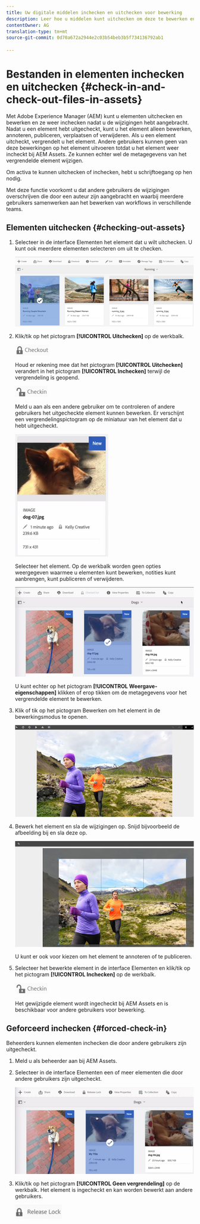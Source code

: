 ```yaml
---
title: Uw digitale middelen inchecken en uitchecken voor bewerking
description: Leer hoe u middelen kunt uitchecken om deze te bewerken en weer in te checken nadat de wijzigingen zijn voltooid.
contentOwner: AG
translation-type: tm+mt
source-git-commit: 0d70a672a2944e2c03b54beb3b5f734136792ab1

---
```



# Bestanden in elementen inchecken en uitchecken {#check-in-and-check-out-files-in-assets}

Met Adobe Experience Manager (AEM) kunt u elementen uitchecken en bewerken en ze weer inchecken nadat u de wijzigingen hebt aangebracht. Nadat u een element hebt uitgecheckt, kunt u het element alleen bewerken, annoteren, publiceren, verplaatsen of verwijderen. Als u een element uitcheckt, vergrendelt u het element. Andere gebruikers kunnen geen van deze bewerkingen op het element uitvoeren totdat u het element weer incheckt bij AEM Assets. Ze kunnen echter wel de metagegevens van het vergrendelde element wijzigen.

Om activa te kunnen uitchecken of inchecken, hebt u schrijftoegang op hen nodig.

Met deze functie voorkomt u dat andere gebruikers de wijzigingen overschrijven die door een auteur zijn aangebracht en waarbij meerdere gebruikers samenwerken aan het bewerken van workflows in verschillende teams.

## Elementen uitchecken {#checking-out-assets}

1. Selecteer in de interface Elementen het element dat u wilt uitchecken. U kunt ook meerdere elementen selecteren om uit te checken.

   ![chlimage_1-468](assets/chlimage_1-468.png)

1. Klik/tik op het pictogram **[!UICONTROL Uitchecken]** op de werkbalk.

   ![chlimage_1-469](assets/chlimage_1-469.png)

   Houd er rekening mee dat het pictogram **[!UICONTROL Uitchecken]** verandert in het pictogram **[!UICONTROL Inchecken]** terwijl de vergrendeling is geopend.

   ![chlimage_1-470](assets/chlimage_1-470.png)

   Meld u aan als een andere gebruiker om te controleren of andere gebruikers het uitgecheckte element kunnen bewerken. Er verschijnt een vergrendelingspictogram op de miniatuur van het element dat u hebt uitgecheckt.

   ![chlimage_1-471](assets/chlimage_1-471.png)

   Selecteer het element. Op de werkbalk worden geen opties weergegeven waarmee u elementen kunt bewerken, notities kunt aanbrengen, kunt publiceren of verwijderen.

   ![chlimage_1-472](assets/chlimage_1-472.png)

   U kunt echter op het pictogram **[!UICONTROL Weergave-eigenschappen]** klikken of erop tikken om de metagegevens voor het vergrendelde element te bewerken.

1. Klik of tik op het pictogram Bewerken om het element in de bewerkingsmodus te openen.

   ![chlimage_1-473](assets/chlimage_1-473.png)

1. Bewerk het element en sla de wijzigingen op. Snijd bijvoorbeeld de afbeelding bij en sla deze op.

   ![chlimage_1-474](assets/chlimage_1-474.png)

   U kunt er ook voor kiezen om het element te annoteren of te publiceren.

1. Selecteer het bewerkte element in de interface Elementen en klik/tik op het pictogram **[!UICONTROL Inchecken]** op de werkbalk.

   ![chlimage_1-475](assets/chlimage_1-475.png)

   Het gewijzigde element wordt ingecheckt bij AEM Assets en is beschikbaar voor andere gebruikers voor bewerking.

## Geforceerd inchecken {#forced-check-in}

Beheerders kunnen elementen inchecken die door andere gebruikers zijn uitgecheckt.

1. Meld u als beheerder aan bij AEM Assets.
1. Selecteer in de interface Elementen een of meer elementen die door andere gebruikers zijn uitgecheckt.

   ![chlimage_1-476](assets/chlimage_1-476.png)

1. Klik/tik op het pictogram **[!UICONTROL Geen vergrendeling]** op de werkbalk. Het element is ingecheckt en kan worden bewerkt aan andere gebruikers.

   ![chlimage_1-477](assets/chlimage_1-477.png)